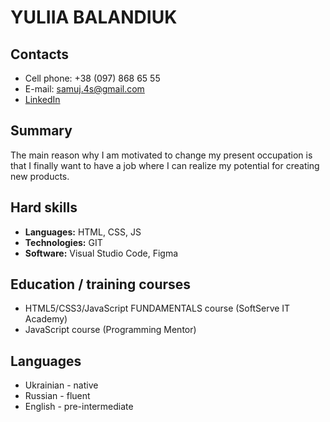 # **YULIIA BALANDIUK**


## **Contacts**

* Cell phone: +38 (097) 868 65 55
* E-mail: samuj.4s@gmail.com
* [LinkedIn](https://www.linkedin.com/in/yuliia-balandiuk/)

## **Summary**

The main reason why I am motivated to change my present occupation is that I finally want to have a job where I can realize my potential for creating new products.


## **Hard skills**

* __Languages:__ HTML, CSS, JS
* __Technologies:__ GIT
* __Software:__ Visual Studio Code, Figma

## **Education / training courses**

* HTML5/CSS3/JavaScript FUNDAMENTALS course (SoftServe IT Academy)
* JavaScript course (Programming Mentor)

## **Languages**

* Ukrainian - native
* Russian - fluent
* English - pre-intermediate



